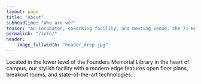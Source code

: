 ```yaml
---
layout: page
title: "About"
subheadline: "Who are we?"
teaser: "An incubator, coworking facility, and meeting venue, the 71 North Partnership Studio provides industry partners, students, faculty, and community members the opportunity to explore collaborative innovation together"
permalink: "/info/"
header:
    image_fullwidth: "header_drop.jpg"
---
```

 Located in the lower level of the Founders Memorial Library in the heart of campus, our stylish facility with a modern edge features open floor plans, breakout rooms, and state-of-the-art technologies.

